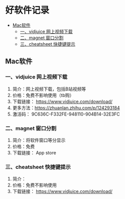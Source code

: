 # 好软件记录

<!-- @import "[TOC]" {cmd="toc" depthFrom=2 depthTo=6 orderedList=false} -->

<!-- code_chunk_output -->

- [Mac软件](#mac软件)
  - [一、vidjuice 网上视频下载](#一-vidjuice-网上视频下载)
  - [二、magnet 窗口分割](#二-magnet-窗口分割)
  - [三、cheatsheet 快捷键提示](#三-cheatsheet-快捷键提示)

<!-- /code_chunk_output -->


## Mac软件
### 一、vidjuice 网上视频下载
1. 简介：网上视频下载，包括B站视频等
2. 价格：免费不影响使用（tb购）
3. 下载链接： https://www.vidjuice.com/download/
4. 更多方法：https://zhuanlan.zhihu.com/p/124293184
5. 激活码： 9C636C-F332FE-948110-904B14-32E3FC


### 二、magnet 窗口分割
1. 简介：将软件窗口等分显示
2. 价格：免费
3. 下载链接： App store

### 三、cheatsheet 快捷键提示
1. 简介：
2. 价格：免费不影响使用
3. 下载链接： https://www.vidjuice.com/download/

